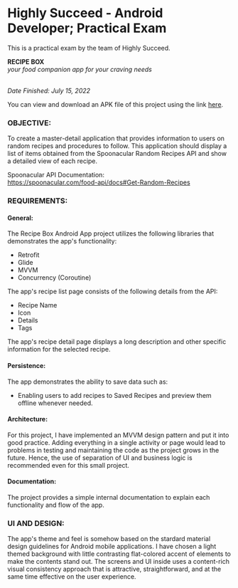 # 
# Highly Succeed - Android Developer; Practical Exam

This is a practical exam by the team of Highly Succeed.

**RECIPE BOX** 
<br /> *your food companion app for your craving needs*

<br /> *Date Finished: July 15, 2022*

You can view and download an APK file of this project using the link [here](https://drive.google.com/file/d/1_w8YocN8w70T1CfbeDGujLmpiNiN8sOs/view?usp=sharing).



### OBJECTIVE: 

To create a master-detail application that provides information to users on random recipes and procedures to follow. This application should display a list of items obtained from the Spoonacular Random Recipes API and show a detailed view of each recipe.

Spoonacular API Documentation: 
<br />https://spoonacular.com/food-api/docs#Get-Random-Recipes



### REQUIREMENTS:

#### General:

The Recipe Box Android App project utilizes the following libraries that demonstrates the app's functionality:
- Retrofit
- Glide
- MVVM
- Concurrency (Coroutine)

The app's recipe list page consists of the following details from the API: 
- Recipe Name
- Icon 
- Details
- Tags

The app's recipe detail page displays a long description and other specific information for the selected recipe.

#### Persistence:

The app demonstrates the ability to save data such as:
- Enabling users to add recipes to Saved Recipes and preview them offline whenever needed.

#### Architecture:

For this project, I have implemented an MVVM design pattern and put it into good practice. Adding everything in a single activity or page would lead to problems in testing and maintaining the code as the project grows in the future. Hence, the use of separation of UI and business logic is recommended even for this small project. 

#### Documentation:

The project provides a simple internal documentation to explain each functionality and flow of the app.



### UI AND DESIGN:

The app's theme and feel is somehow based on the stardard material design guidelines for Android mobile applications. I have chosen a light themed background with little contrasting flat-colored accent of elements to make the contents stand out. The screens and UI inside uses a content-rich visual consistency approach that is attractive, straightforward, and at the same time effective on the user experience.
